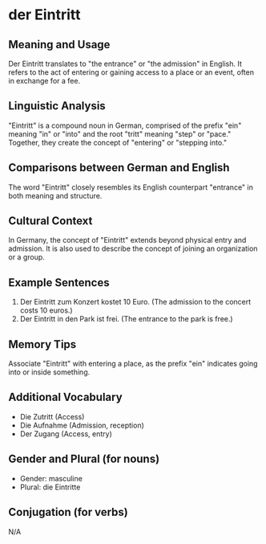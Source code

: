 # der Eintritt
## Meaning and Usage
Der Eintritt translates to "the entrance" or "the admission" in English. It refers to the act of entering or gaining access to a place or an event, often in exchange for a fee.

## Linguistic Analysis
"Eintritt" is a compound noun in German, comprised of the prefix "ein" meaning "in" or "into" and the root "tritt" meaning "step" or "pace." Together, they create the concept of "entering" or "stepping into."

## Comparisons between German and English
The word "Eintritt" closely resembles its English counterpart "entrance" in both meaning and structure.

## Cultural Context
In Germany, the concept of "Eintritt" extends beyond physical entry and admission. It is also used to describe the concept of joining an organization or a group.

## Example Sentences
1. Der Eintritt zum Konzert kostet 10 Euro. (The admission to the concert costs 10 euros.)
2. Der Eintritt in den Park ist frei. (The entrance to the park is free.)

## Memory Tips
Associate "Eintritt" with entering a place, as the prefix "ein" indicates going into or inside something.

## Additional Vocabulary
- Die Zutritt (Access)
- Die Aufnahme (Admission, reception)
- Der Zugang (Access, entry)

## Gender and Plural (for nouns)
- Gender: masculine
- Plural: die Eintritte

## Conjugation (for verbs)
N/A